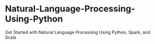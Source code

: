 # Natural-Language-Processing-Using-Python
Get Started with Natural Language Processing Using Python, Spark, and Scala
